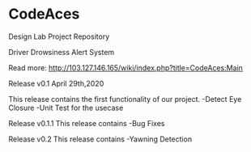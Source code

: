 # CodeAces
Design Lab Project Repository

Driver Drowsiness Alert System

Read more: http://103.127.146.165/wiki/index.php?title=CodeAces:Main

Release v0.1
April 29th,2020

This release contains the first functionality of our project.
-Detect Eye Closure
-Unit Test for the usecase

Release v0.1.1
This release contains
-Bug Fixes

Release v0.2
This release contains
-Yawning Detection
